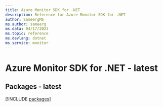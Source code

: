 ```yaml
---
title: Azure Monitor SDK for .NET
description: Reference for Azure Monitor SDK for .NET
author: SameergMS
ms.author: sameerg
ms.data: 04/17/2023
ms.topic: reference
ms.devlang: dotnet
ms.service: monitor
---
```

# Azure Monitor SDK for .NET - latest
## Packages - latest
[!INCLUDE [packages](monitor-index.md)]